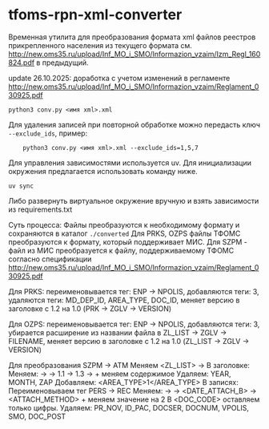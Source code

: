 # tfoms-rpn-xml-converter

Временная утилита для преобразования формата xml файлов реестров прикрепленного населения
из текущего формата см. http://new.oms35.ru/upload/Inf_MO_i_SMO/Informazion_vzaim/Izm_Regl_160824.pdf
в предыдущий.

update 26.10.2025: доработка с учетом изменений в регламенте
http://new.oms35.ru/upload/Inf_MO_i_SMO/Informazion_vzaim/Reglament_030925.pdf

```
python3 conv.py <имя xml>.xml
```
Для удаления записей при повторной обработке можно передасть ключ `--exclude_ids`, пример:
```
    python3 conv.py <имя xml>.xml --exclude_ids=1,5,7
```


Для управления зависимоcтями используется uv. Для инициализации окружения предлагается использовать команду ниже.
```
uv sync
```
Либо развернуть виртуальное окружение вручную и взять зависимости из requirements.txt

Суть процесса:
    Файлы преобразуются к необходимому формату и сохраняются в каталог `./converted`
    Для PRKS, OZPS файлы ТФОМС преобразуются к формату, который поддерживает МИС.
    Для SZPM - файл из МИС преобразуется к файлу, поддерживаемому ТФОМС
    согласно спецификации http://new.oms35.ru/upload/Inf_MO_i_SMO/Informazion_vzaim/Reglament_030925.pdf

Для PRKS:
    переименовывается тег: ENP -> NPOLIS, 
    добавляются теги: <VPOLIS>3</VPOLIS><SPOLIS/>, 
    удаляются теги: MD_DEP_ID, AREA_TYPE, DOC_ID, 
    меняет версию в заголовке с 1.2 на 1.0 (PRK -> ZGLV -> VERSION)

Для OZPS:
    переименовывается тег: ENP -> NPOLIS, 
    добавляются теги: <VPOLIS>3</VPOLIS><SPOLIS/>, 
    убирается расширение из названии файла в ZL_LIST -> ZGLV -> FILENAME, 
    меняет версию в заголовке с 1.2 на 1.0 (ZL_LIST -> ZGLV -> VERSION)

Для преобразования SZPM -> ATM
    Меняем <ZL_LIST> -> <ATT>
    В заголовке:
        Меняем:
            <DATE> -> <FDATE>
            <FILENAME> -> <FNAME>
            <VERSION>  1.1 -> 1.3
            <FILENAME> -> <FNAME> + меняем содержимое
        Удаляем: YEAR, MONTH, ZAP
        Добавляем: <AREA_TYPE>1</AREA_TYPE>
    В записях:
        Переименовываем тег PERS -> REC
        Меняем:
            <NPOLIS> -> <ENP>
            <DATEZ> -> <DATE_ATTACH_B>
            <PRZ> -> <ATTACH_METHOD> + меняем значение на 2
            В <DOC_CODE> оставляем только цифры.
        Удаляем: PR_NOV, ID_PAC, DOCSER, DOCNUM, VPOLIS, SMO, DOC_POST

